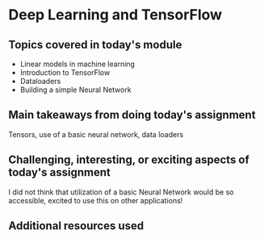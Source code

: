 # Deep Learning and TensorFlow

## Topics covered in today's module
* Linear models in machine learning
* Introduction to TensorFlow
* Dataloaders
* Building a simple Neural Network

## Main takeaways from doing today's assignment
Tensors, use of a basic neural network, data loaders

## Challenging, interesting, or exciting aspects of today's assignment
I did not think that utilization of a basic Neural Network would be so accessible, excited to use this on other applications!

## Additional resources used 
<To be filled>

